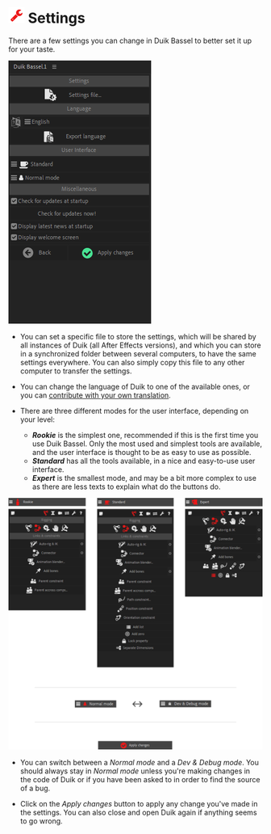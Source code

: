 # ![Settings Icon](img\duik-icons\settings-icon-r.png) Settings

There are a few settings you can change in Duik Bassel to better set it up for your taste.

![settings panel](img\duik-screenshots\S-Settings\settings-panel.PNG)

- You can set a specific file to store the settings, which will be shared by all instances of Duik (all After Effects versions), and which you can store in a synchronized folder between several computers, to have the same settings everywhere. You can also simply copy this file to any other computer to transfer the settings.

- You can change the language of Duik to one of the available ones, or you can [contribute with your own translation](https://github.com/Rainbox-dev/DuAEF_Duik/wiki/Translation).

- There are three different modes for the user interface, depending on your level:

    - ***Rookie*** is the simplest one, recommended if this is the first time you use Duik Bassel. Only the most used and simplest tools are available, and the user interface is thought to be as easy to use as possible.
    - ***Standard*** has all the tools available, in a nice and easy-to-use user interface.
    - ***Expert*** is the smallest mode, and may be a bit more complex to use as there are less texts to explain what do the buttons do.

![settings optn](img\duik-screenshots\S-Settings\settings-optn.png)

- You can switch between a *Normal mode* and a *Dev & Debug mode*. You should always stay in *Normal mode* unless you're making changes in the code of Duik or if you have been asked to in order to find the source of a bug.

- Click on the *Apply changes* button to apply any change you've made in the settings. You can also close and open Duik again if anything seems to go wrong.
